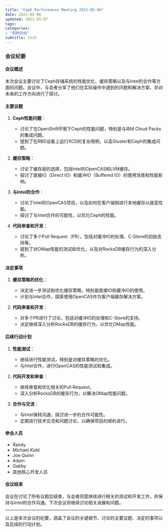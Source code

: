 ```yaml
---
title: "Ceph Performance Meeting 2021-05-06"
date: 2021-05-06
updated: 2021-05-07
tags:
categories:
- "视频总结"
subtitle: tech
---
```



### 会议纪要

#### 会议概述
本次会议主要讨论了Ceph存储系统的性能优化、缓存策略以及与Intel的合作等方面的问题。会议中，与会者分享了他们在实际操作中遇到的问题和解决方案，并对未来的工作方向进行了探讨。

#### 主要议题
1. **Ceph性能问题**：
   - 讨论了在OpenShift环境下Ceph的性能问题，特别是与IBM Cloud Packs的集成问题。
   - 提到了在RBD设备上运行XCD的复杂用例，以及Gluster和Ceph的集成问题。

2. **缓存策略**：
   - 讨论了缓存层的选择，包括Intel的OpenCAS和LVM缓存。
   - 探讨了直接IO（Direct IO）和缓冲IO（Buffered IO）的使用场景和性能影响。

3. **与Intel的合作**：
   - 讨论了Intel的OpenCAS项目，以及如何在客户端侧进行本地缓存以提高性能。
   - 探讨了与Intel合作的可能性，以优化Ceph的性能。

4. **代码审查和开发**：
   - 讨论了多个Pull Request（PR），包括对缓冲IO的处理、C-Store的初始支持等。
   - 提到了对OMap性能的测试和优化，以及对RocksDB缓存行为的深入分析。

#### 决定事项
1. **缓存策略的优化**：
   - 决定进一步测试和优化缓存策略，特别是直接IO和缓冲IO的使用。
   - 计划与Intel合作，探索使用OpenCAS作为客户端缓存解决方案。

2. **代码审查和开发**：
   - 对多个PR进行了讨论，包括对缓冲IO的处理和C-Store的支持。
   - 决定继续深入分析RocksDB的缓存行为，以优化OMap性能。

#### 后续行动计划
1. **性能测试**：
   - 继续进行性能测试，特别是对缓存策略的优化。
   - 与Intel合作，进行OpenCAS的性能测试和集成。

2. **代码开发和审查**：
   - 继续审查和优化相关的Pull Request。
   - 深入分析RocksDB的缓存行为，以解决OMap性能问题。

3. **合作与交流**：
   - 与Intel保持沟通，探讨进一步的合作可能性。
   - 定期进行技术交流和问题讨论，以确保项目的顺利进行。

#### 参会人员
- Randy
- Michael Kidd
- Joe Quinn
- Adam
- Gabby
- 其他核心开发人员

#### 会议结束
会议在讨论了所有议题后结束，与会者同意继续进行相关的测试和开发工作，并保持与Intel的合作沟通。下次会议将继续讨论相关进展和问题。

---

以上是本次会议的纪要，涵盖了会议的关键细节、讨论的主要议题、决定的事项以及后续的行动计划。